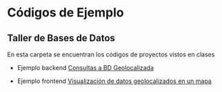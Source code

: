 # Códigos de Ejemplo
## Taller de Bases de Datos

En esta carpeta se encuentran los códigos de proyectos vistos en clases

* Ejemplo backend [Consultas a BD Geolocalizada](./ejemplo-spring-gis)

* Ejemplo frontend [Visualización de datos geolocalizados en un mapa](./ejemplo-mapas)
